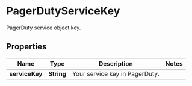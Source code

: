 

# PagerDutyServiceKey

PagerDuty service object key.

## Properties

Name | Type | Description | Notes
------------ | ------------- | ------------- | -------------
**serviceKey** | **String** | Your service key in PagerDuty. | 



